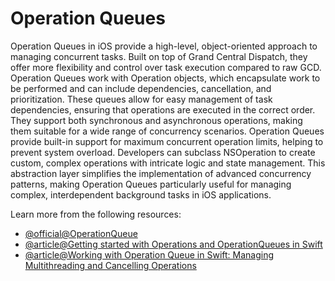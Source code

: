 # Operation Queues

Operation Queues in iOS provide a high-level, object-oriented approach to managing concurrent tasks. Built on top of Grand Central Dispatch, they offer more flexibility and control over task execution compared to raw GCD. Operation Queues work with Operation objects, which encapsulate work to be performed and can include dependencies, cancellation, and prioritization. These queues allow for easy management of task dependencies, ensuring that operations are executed in the correct order. They support both synchronous and asynchronous operations, making them suitable for a wide range of concurrency scenarios. Operation Queues provide built-in support for maximum concurrent operation limits, helping to prevent system overload. Developers can subclass NSOperation to create custom, complex operations with intricate logic and state management. This abstraction layer simplifies the implementation of advanced concurrency patterns, making Operation Queues particularly useful for managing complex, interdependent background tasks in iOS applications.

Learn more from the following resources:

- [@official@OperationQueue](https://developer.apple.com/documentation/foundation/operationqueue)
- [@article@Getting started with Operations and OperationQueues in Swift](https://www.avanderlee.com/swift/operations/)
- [@article@Working with Operation Queue in Swift: Managing Multithreading and Cancelling Operations](https://www.linkedin.com/pulse/working-operation-queue-swift-managing-multithreading-igor-rukaleev-2t1ye/)